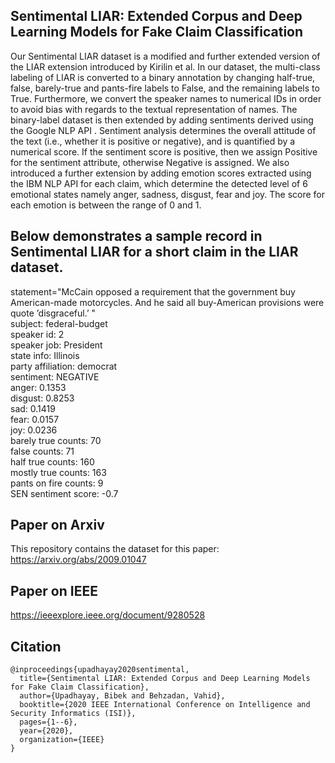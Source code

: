 ## Sentimental LIAR: Extended Corpus and Deep Learning Models for Fake Claim Classification

Our Sentimental LIAR dataset is a modified and further extended version of the LIAR extension introduced by Kirilin et al. In our dataset, the multi-class labeling of LIAR is converted to a binary annotation by changing half-true, false, barely-true and pants-fire labels to False, and the remaining labels to True. Furthermore, we convert the speaker names to numerical IDs in order to avoid bias with regards to the textual representation of names. The binary-label dataset is then extended by adding sentiments derived using the Google NLP API . Sentiment analysis determines the overall attitude of the text (i.e., whether it is positive or negative), and is quantified by a numerical score. If the sentiment score is positive, then we assign Positive for the sentiment attribute, otherwise Negative is assigned. We also introduced a further extension by adding emotion scores extracted using the IBM NLP API for each claim, which determine the detected level of 6 emotional states namely anger, sadness, disgust, fear and joy. The score for each emotion is between the range of 0 and 1. 

## Below demonstrates a sample record in Sentimental LIAR for a short claim in the LIAR dataset.

statement="McCain opposed a requirement that the government buy American-made motorcycles. And he said all buy-American provisions were quote ’disgraceful.’ "  
subject: federal-budget  
speaker id: 2  
speaker job: President  
state info: Illinois  
party affiliation: democrat  
sentiment: NEGATIVE  
anger: 0.1353  
disgust: 0.8253  
sad: 0.1419  
fear: 0.0157  
joy: 0.0236  
barely true counts: 70  
false counts: 71  
half true counts: 160  
mostly true counts: 163  
pants on fire counts: 9  
SEN sentiment score: -0.7  


## Paper on Arxiv
This repository contains the dataset for this paper: https://arxiv.org/abs/2009.01047

## Paper on IEEE
https://ieeexplore.ieee.org/document/9280528 

## Citation
```
@inproceedings{upadhayay2020sentimental,
  title={Sentimental LIAR: Extended Corpus and Deep Learning Models for Fake Claim Classification},
  author={Upadhayay, Bibek and Behzadan, Vahid},
  booktitle={2020 IEEE International Conference on Intelligence and Security Informatics (ISI)},
  pages={1--6},
  year={2020},
  organization={IEEE}
}

```

